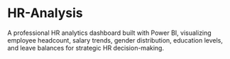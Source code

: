 # HR-Analysis
A professional HR analytics dashboard built with Power BI, visualizing employee headcount, salary trends, gender distribution, education levels, and leave balances for strategic HR decision-making.
